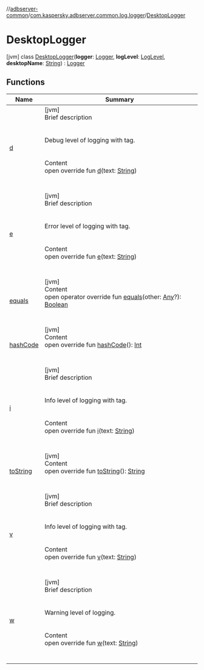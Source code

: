 //[adbserver-common](../../index.md)/[com.kaspersky.adbserver.common.log.logger](../index.md)/[DesktopLogger](index.md)



# DesktopLogger  
 [jvm] class [DesktopLogger](index.md)(**logger**: [Logger](../-logger/index.md), **logLevel**: [LogLevel](../-log-level/index.md), **desktopName**: [String](https://kotlinlang.org/api/latest/jvm/stdlib/kotlin/-string/index.html)) : [Logger](../-logger/index.md)   


## Functions  
  
|  Name|  Summary| 
|---|---|
| [d](../-logger/d.md)| [jvm]  <br>Brief description  <br><br><br>Debug level of logging with tag.<br><br>  <br>Content  <br>open override fun [d](../-logger/d.md)(text: [String](https://kotlinlang.org/api/latest/jvm/stdlib/kotlin/-string/index.html))  <br><br><br>
| [e](../-logger/e.md)| [jvm]  <br>Brief description  <br><br><br>Error level of logging with tag.<br><br>  <br>Content  <br>open override fun [e](../-logger/e.md)(text: [String](https://kotlinlang.org/api/latest/jvm/stdlib/kotlin/-string/index.html))  <br><br><br>
| [equals](https://kotlinlang.org/api/latest/jvm/stdlib/kotlin/-any/equals.html)| [jvm]  <br>Content  <br>open operator override fun [equals](https://kotlinlang.org/api/latest/jvm/stdlib/kotlin/-any/equals.html)(other: [Any](https://kotlinlang.org/api/latest/jvm/stdlib/kotlin/-any/index.html)?): [Boolean](https://kotlinlang.org/api/latest/jvm/stdlib/kotlin/-boolean/index.html)  <br><br><br>
| [hashCode](https://kotlinlang.org/api/latest/jvm/stdlib/kotlin/-any/hash-code.html)| [jvm]  <br>Content  <br>open override fun [hashCode](https://kotlinlang.org/api/latest/jvm/stdlib/kotlin/-any/hash-code.html)(): [Int](https://kotlinlang.org/api/latest/jvm/stdlib/kotlin/-int/index.html)  <br><br><br>
| [i](../-logger/i.md)| [jvm]  <br>Brief description  <br><br><br>Info level of logging with tag.<br><br>  <br>Content  <br>open override fun [i](../-logger/i.md)(text: [String](https://kotlinlang.org/api/latest/jvm/stdlib/kotlin/-string/index.html))  <br><br><br>
| [toString](https://kotlinlang.org/api/latest/jvm/stdlib/kotlin/-any/to-string.html)| [jvm]  <br>Content  <br>open override fun [toString](https://kotlinlang.org/api/latest/jvm/stdlib/kotlin/-any/to-string.html)(): [String](https://kotlinlang.org/api/latest/jvm/stdlib/kotlin/-string/index.html)  <br><br><br>
| [v](../-logger/v.md)| [jvm]  <br>Brief description  <br><br><br>Info level of logging with tag.<br><br>  <br>Content  <br>open override fun [v](../-logger/v.md)(text: [String](https://kotlinlang.org/api/latest/jvm/stdlib/kotlin/-string/index.html))  <br><br><br>
| [w](../-logger/w.md)| [jvm]  <br>Brief description  <br><br><br>Warning level of logging.<br><br>  <br>Content  <br>open override fun [w](../-logger/w.md)(text: [String](https://kotlinlang.org/api/latest/jvm/stdlib/kotlin/-string/index.html))  <br><br><br>

